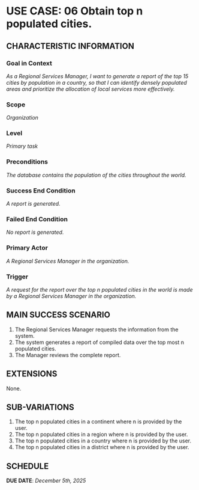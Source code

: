 # USE CASE: 06 Obtain top n populated cities.

## CHARACTERISTIC INFORMATION

### Goal in Context

*As a Regional Services Manager, I want to generate a report of the top 15 cities by population in a country, so that I can identify densely populated areas and prioritize the allocation of local services more effectively.*

### Scope

*Organization*

### Level

*Primary task*

### Preconditions

*The database contains the population of the cities throughout the world.*

### Success End Condition

*A report is generated.*

### Failed End Condition

*No report is generated.*

### Primary Actor

*A Regional Services Manager in the organization.*

### Trigger

*A request for the report over the top n populated cities in the world is made by  a Regional Services Manager in the organization.*

## MAIN SUCCESS SCENARIO

1. The Regional Services Manager requests the information from the system.
2. The system generates a report of compiled data over the top most n populated cities.
3. The Manager reviews the complete report.

## EXTENSIONS

None.

## SUB-VARIATIONS

1. The top n populated cities in a continent where n is provided by the user.
2. The top n populated cities in a region where n is provided by the user.
3. The top n populated cities in a country where n is provided by the user.
4. The top n populated cities in a district where n is provided by the user.


## SCHEDULE

**DUE DATE**:  *December 5th, 2025*
